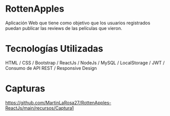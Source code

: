# RottenApples
Aplicación Web que tiene como objetivo que los usuarios registrados puedan publicar las reviews de las películas que vieron. 

# Tecnologías Utilizadas
HTML / CSS / Bootstrap / ReactJs / NodeJs / MySQL / LocalStorage / JWT / Consumo de API REST / Responsive Design

# Capturas
https://github.com/MartinLaRosa27/RottenApples-ReactJs/main/recursos/Captura1
